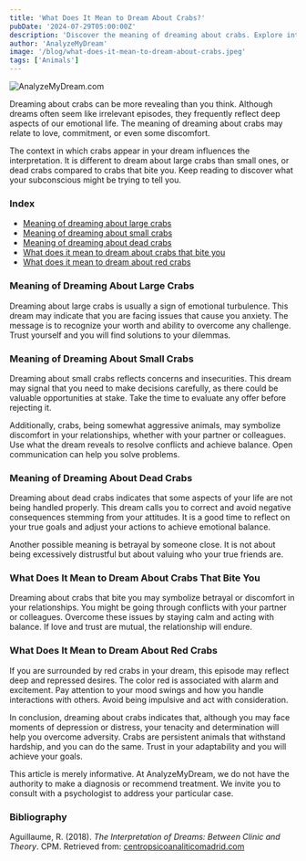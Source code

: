 ```yaml
---
title: 'What Does It Mean to Dream About Crabs?'
pubDate: '2024-07-29T05:00:00Z'
description: 'Discover the meaning of dreaming about crabs. Explore interpretations related to large crabs, small crabs, dead crabs, and more.'
author: 'AnalyzeMyDream'
image: '/blog/what-does-it-mean-to-dream-about-crabs.jpeg'
tags: ['Animals']
---
```


![AnalyzeMyDream.com](/blog/what-does-it-mean-to-dream-about-crabs.jpeg)

Dreaming about crabs can be more revealing than you think. Although dreams often seem like irrelevant episodes, they frequently reflect deep aspects of our emotional life. The meaning of dreaming about crabs may relate to love, commitment, or even some discomfort.

The context in which crabs appear in your dream influences the interpretation. It is different to dream about large crabs than small ones, or dead crabs compared to crabs that bite you. Keep reading to discover what your subconscious might be trying to tell you.

### Index

- [Meaning of dreaming about large crabs](#meaning-of-dreaming-about-large-crabs)
- [Meaning of dreaming about small crabs](#meaning-of-dreaming-about-small-crabs)
- [Meaning of dreaming about dead crabs](#meaning-of-dreaming-about-dead-crabs)
- [What does it mean to dream about crabs that bite you](#what-does-it-mean-to-dream-about-crabs-that-bite-you)
- [What does it mean to dream about red crabs](#what-does-it-mean-to-dream-about-red-crabs)

### Meaning of Dreaming About Large Crabs

Dreaming about large crabs is usually a sign of emotional turbulence. This dream may indicate that you are facing issues that cause you anxiety. The message is to recognize your worth and ability to overcome any challenge. Trust yourself and you will find solutions to your dilemmas.

### Meaning of Dreaming About Small Crabs

Dreaming about small crabs reflects concerns and insecurities. This dream may signal that you need to make decisions carefully, as there could be valuable opportunities at stake. Take the time to evaluate any offer before rejecting it.

Additionally, crabs, being somewhat aggressive animals, may symbolize discomfort in your relationships, whether with your partner or colleagues. Use what the dream reveals to resolve conflicts and achieve balance. Open communication can help you solve problems.

### Meaning of Dreaming About Dead Crabs

Dreaming about dead crabs indicates that some aspects of your life are not being handled properly. This dream calls you to correct and avoid negative consequences stemming from your attitudes. It is a good time to reflect on your true goals and adjust your actions to achieve emotional balance.

Another possible meaning is betrayal by someone close. It is not about being excessively distrustful but about valuing who your true friends are.

### What Does It Mean to Dream About Crabs That Bite You

Dreaming about crabs that bite you may symbolize betrayal or discomfort in your relationships. You might be going through conflicts with your partner or colleagues. Overcome these issues by staying calm and acting with balance. If love and trust are mutual, the relationship will endure.

### What Does It Mean to Dream About Red Crabs

If you are surrounded by red crabs in your dream, this episode may reflect deep and repressed desires. The color red is associated with alarm and excitement. Pay attention to your mood swings and how you handle interactions with others. Avoid being impulsive and act with consideration.

In conclusion, dreaming about crabs indicates that, although you may face moments of depression or distress, your tenacity and determination will help you overcome adversity. Crabs are persistent animals that withstand hardship, and you can do the same. Trust in your adaptability and you will achieve your goals.

This article is merely informative. At AnalyzeMyDream, we do not have the authority to make a diagnosis or recommend treatment. We invite you to consult with a psychologist to address your particular case.

### Bibliography

Aguillaume, R. (2018). *The Interpretation of Dreams: Between Clinic and Theory*. CPM. Retrieved from: [centropsicoanaliticomadrid.com](https://www.centropsicoanaliticomadrid.com/publicaciones/revista/numero-15/la-interpretacion-de-los-suenos-entre-la-clinica-y-la-teoria/)
